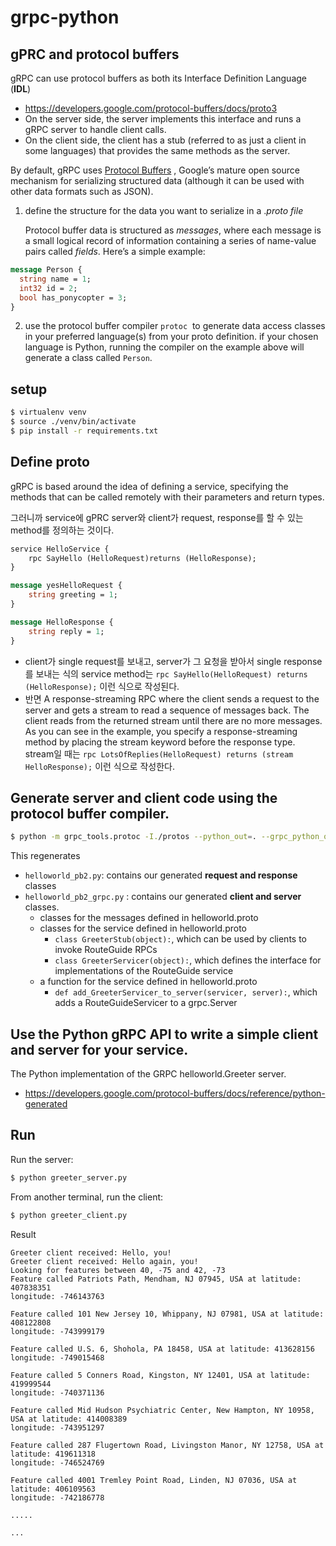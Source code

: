 # grpc-python

## gPRC and protocol buffers

gRPC can use protocol buffers as both its Interface Definition Language (**IDL**)

- https://developers.google.com/protocol-buffers/docs/proto3
- On the server side, the server implements this interface and runs a gRPC server to handle client calls.
- On the client side, the client has a stub (referred to as just a client in some languages) that provides the same methods as the server.

By default, gRPC uses [Protocol Buffers](https://developers.google.com/protocol-buffers/docs/overview)
, Google’s mature open source mechanism for serializing structured data (although it can be used with other data formats such as JSON).

1. define the structure for the data you want to serialize in a ._proto file_

   Protocol buffer data is structured as *messages*, where each message is a small logical record of information containing a series of name-value pairs called *fields*. Here’s a simple example:

```protobuf
message Person {
  string name = 1;
  int32 id = 2;
  bool has_ponycopter = 3;
}
```

2. use the protocol buffer compiler `protoc`
    to generate data access classes in your preferred language(s) from your proto definition.
   if your chosen language is Python, running the compiler on the example above will generate a class called `Person`.

## setup

```bash
$ virtualenv venv
$ source ./venv/bin/activate
$ pip install -r requirements.txt
```

## Define proto

gRPC is based around the idea of defining a service, specifying the methods that can be called remotely with their parameters and return types.

그러니까 service에 gPRC server와 client가 request, response를 할 수 있는 method를 정의하는 것이다.

```protobuf
service HelloService {
	rpc SayHello (HelloRequest)returns (HelloResponse);
}

message yesHelloRequest {
	string greeting = 1;
}

message HelloResponse {
	string reply = 1;
}
```

- client가 single request를 보내고, server가 그 요청을 받아서 single response를 보내는 식의 service method는 `rpc SayHello(HelloRequest) returns (HelloResponse);` 이런 식으로 작성된다.
- 반면 A response-streaming RPC where the client sends a request to the server and gets a stream to read a sequence of messages back. The client reads from the returned stream until there are no more messages. As you can see in the example, you specify a response-streaming method by placing the stream keyword before the response type. stream일 때는 `rpc LotsOfReplies(HelloRequest) returns (stream HelloResponse);` 이런 식으로 작성한다.

## Generate server and client code using the protocol buffer compiler.

```bash
$ python -m grpc_tools.protoc -I./protos --python_out=. --grpc_python_out=. ./protos/helloworld.proto
```

This regenerates

- `helloworld_pb2.py`: contains our generated **request and response** classes
- `helloworld_pb2_grpc.py` : contains our generated **client and server** classes.
  - classes for the messages defined in helloworld.proto
  - classes for the service defined in helloworld.proto
    - `class GreeterStub(object):`, which can be used by clients to invoke RouteGuide RPCs
    - `class GreeterServicer(object):`, which defines the interface for implementations of the RouteGuide service
  - a function for the service defined in helloworld.proto
    - `def add_GreeterServicer_to_server(servicer, server):`, which adds a RouteGuideServicer to a grpc.Server

## Use the Python gRPC API to write a simple client and server for your service.

The Python implementation of the GRPC helloworld.Greeter server.

- https://developers.google.com/protocol-buffers/docs/reference/python-generated

## Run

Run the server:

```bash
$ python greeter_server.py
```

From another terminal, run the client:

```bash
$ python greeter_client.py
```

Result

```
Greeter client received: Hello, you!
Greeter client received: Hello again, you!
Looking for features between 40, -75 and 42, -73
Feature called Patriots Path, Mendham, NJ 07945, USA at latitude: 407838351
longitude: -746143763

Feature called 101 New Jersey 10, Whippany, NJ 07981, USA at latitude: 408122808
longitude: -743999179

Feature called U.S. 6, Shohola, PA 18458, USA at latitude: 413628156
longitude: -749015468

Feature called 5 Conners Road, Kingston, NY 12401, USA at latitude: 419999544
longitude: -740371136

Feature called Mid Hudson Psychiatric Center, New Hampton, NY 10958, USA at latitude: 414008389
longitude: -743951297

Feature called 287 Flugertown Road, Livingston Manor, NY 12758, USA at latitude: 419611318
longitude: -746524769

Feature called 4001 Tremley Point Road, Linden, NJ 07036, USA at latitude: 406109563
longitude: -742186778

.....

...

```
